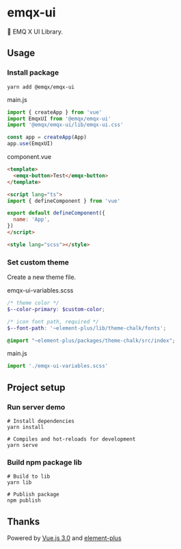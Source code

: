 # emqx-ui

🌌 EMQ X UI Library.

## Usage

### Install package

```shell
yarn add @emqx/emqx-ui
```

main.js

```js
import { createApp } from 'vue'
import EmqxUI from '@emqx/emqx-ui'
import '@emqx/emqx-ui/lib/emqx-ui.css'

const app = createApp(App)
app.use(EmqxUI)
```

component.vue

```html
<template>
  <emqx-button>Test</emqx-button>
</template>

<script lang="ts">
import { defineComponent } from 'vue'

export default defineComponent({
  name: 'App',
})
</script>

<style lang="scss"></style>
```

### Set custom theme

Create a new theme file.

emqx-ui-variables.scss

```scss
/* theme color */
$--color-primary: $custom-color;

/* icon font path, required */
$--font-path: '~element-plus/lib/theme-chalk/fonts';

@import "~element-plus/packages/theme-chalk/src/index";
```

main.js

```js
import './emqx-ui-variables.scss'
```

## Project setup

### Run server demo

```shell
# Install dependencies
yarn install

# Compiles and hot-reloads for development
yarn serve
```

### Build npm package lib

```shell
# Build to lib
yarn lib

# Publish package
npm publish
```

## Thanks

Powered by [Vue.js 3.0](https://v3.vuejs.org/) and [element-plus](https://element-plus.org/#/en-US)
